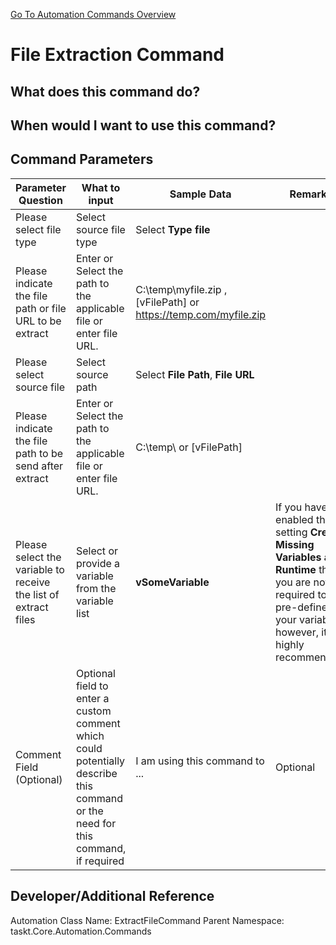<!--TITLE: File Extraction Command -->
<!-- SUBTITLE: a command in the File Operation Commands group. -->
[Go To Automation Commands Overview](/automation-commands)


# File Extraction Command


## What does this command do?



## When would I want to use this command?



## Command Parameters
| Parameter Question   	| What to input  	|  Sample Data 	| Remarks  	|
| ---                    | ---               | ---           | ---       |
|Please select file type|Select source file type|Select **Type file**||
|Please indicate the file path or file URL to be extract|Enter or Select the path to the applicable file or enter file URL.|C:\temp\myfile.zip , [vFilePath] or https://temp.com/myfile.zip||
|Please select source file|Select source path|Select **File Path**, **File URL**||
|Please indicate the file path to be send after extract|Enter or Select the path to the applicable file or enter file URL.|C:\temp\ or [vFilePath]||
|Please select the variable to receive the list of extract files|Select or provide a variable from the variable list|**vSomeVariable**|If you have enabled the setting **Create Missing Variables at Runtime** then you are not required to pre-define your variables, however, it is highly recommended.|
|Comment Field (Optional)|Optional field to enter a custom comment which could potentially describe this command or the need for this command, if required|I am using this command to ...|Optional|


## Developer/Additional Reference
Automation Class Name: ExtractFileCommand
Parent Namespace: taskt.Core.Automation.Commands
